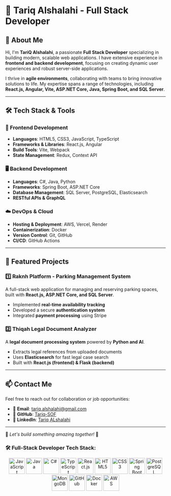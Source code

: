 # 🚀 Tariq Alshalahi - Full Stack Developer

## 👋 About Me
Hi, I'm **TariQ Alshalahi**, a passionate **Full Stack Developer** specializing in building modern, scalable web applications. I have extensive experience in **frontend and backend development**, focusing on creating dynamic user experiences and robust server-side applications.

I thrive in **agile environments**, collaborating with teams to bring innovative solutions to life. My expertise spans a range of technologies, including **React.js, Angular, Vite, ASP.NET Core, Java, Spring Boot, and SQL Server**.

---

## 🛠️ Tech Stack & Tools
### 🚀 Frontend Development
- **Languages**: HTML5, CSS3, JavaScript, TypeScript
- **Frameworks & Libraries**: React.js, Angular
- **Build Tools**: Vite, Webpack
- **State Management**: Redux, Context API

### 🖥️ Backend Development
- **Languages**: C#, Java, Python
- **Frameworks**: Spring Boot, ASP.NET Core
- **Database Management**: SQL Server, PostgreSQL, Elasticsearch
- **RESTful APIs & GraphQL**

### ☁️ DevOps & Cloud
- **Hosting & Deployment**: AWS, Vercel, Render
- **Containerization**: Docker
- **Version Control**: Git, GitHub
- **CI/CD**: GitHub Actions

---

## 📌 Featured Projects

### **1️⃣ Raknh Platform** - **Parking Management System**
A full-stack web application for managing and reserving parking spaces, built with **React.js, ASP.NET Core, and SQL Server**.
- Implemented **real-time availability tracking**
- Developed a secure **authentication system**
- Integrated **payment processing** using Stripe

### **2️⃣ Thiqah Legal Document Analyzer**
A **legal document processing system** powered by **Python and AI**.
- Extracts legal references from uploaded documents
- Uses **Elasticsearch** for fast legal case search
- Built with **React.js (frontend) & Flask (backend)**

---

## 📫 Contact Me
Feel free to reach out for collaboration or job opportunities:
- 📧 **Email**: tariq.alshalahi@gmail.com
- 🐙 **GitHub**: [Tariq-SOF](https://github.com/Tariq-SOF)
- 💼 **LinkedIn**: [Tariq ALshalahi](https://www.linkedin.com/in/tariq-almutairi-80/)



---

🔹 *Let's build something amazing together!* 🚀

### 🛠️ Full-Stack Developer Tech Stack:

<p align="center">
  <img src="https://cdn-icons-png.flaticon.com/128/5968/5968292.png" alt="JavaScript" width="50"/>
  <img src="https://cdn-icons-png.flaticon.com/128/226/226777.png" alt="Java" width="50"/>
  <img src="https://cdn-icons-png.flaticon.com/128/919/919825.png" alt="C#" width="50"/>
  <img src="https://cdn-icons-png.flaticon.com/128/5968/5968322.png" alt="TypeScript" width="50"/>
  <img src="https://cdn-icons-png.flaticon.com/128/1126/1126012.png" alt="React.js" width="50"/>
  <img src="https://cdn-icons-png.flaticon.com/128/732/732190.png" alt="HTML5" width="50"/>
  <img src="https://cdn-icons-png.flaticon.com/128/919/919826.png" alt="CSS3" width="50"/>
  <img src="https://cdn-icons-png.flaticon.com/128/226/226770.png" alt="Spring Boot" width="50"/>
  <img src="https://cdn-icons-png.flaticon.com/128/919/919853.png" alt="PostgreSQL" width="50"/>
  <img src="https://cdn-icons-png.flaticon.com/128/919/919841.png" alt="MongoDB" width="50"/>
  <img src="https://cdn-icons-png.flaticon.com/128/906/906324.png" alt="GitHub" width="50"/>
  <img src="https://cdn-icons-png.flaticon.com/128/919/919853.png" alt="Docker" width="50"/>
  <img src="https://cdn-icons-png.flaticon.com/128/919/919851.png" alt="AWS" width="50"/>
</p>

